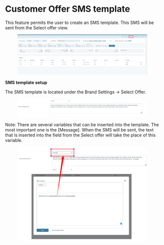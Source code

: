 # Customer Offer SMS template

This feature permits the user to create an SMS template. This SMS will be sent from the Select offer view.

<figure><img src="../.gitbook/assets/image (23) (1) (1) (1) (1).png" alt=""><figcaption></figcaption></figure>

**SMS template setup**

The SMS template is located under the Brand Settings -> Select Offer.

<figure><img src="../.gitbook/assets/image (24) (1) (1) (1) (1).png" alt=""><figcaption></figcaption></figure>

Note: There are several variables that can be inserted into the template. The most important one is the \[Message]. When the SMS will be sent, the text that is inserted into the field from the Select offer will take the place of this variable.

<figure><img src="../.gitbook/assets/image (25) (1) (1) (1) (1).png" alt=""><figcaption></figcaption></figure>
